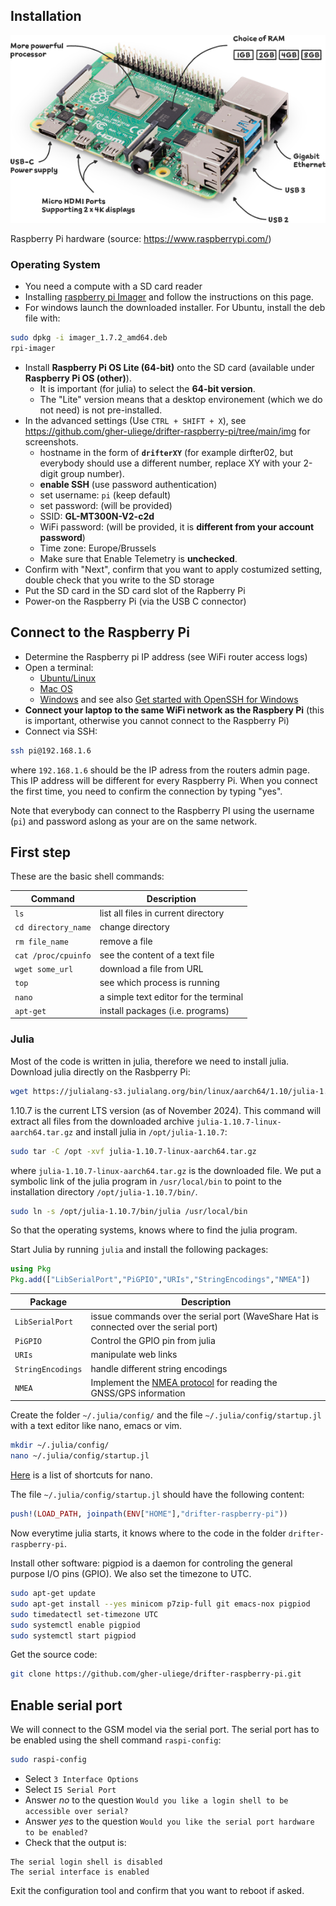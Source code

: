 ## Installation

![raspberry-pi-4-labelled](img/raspberry-pi-4-labelled.png)

Raspberry Pi hardware (source: https://www.raspberrypi.com/)

### Operating System

* You need a compute with a SD card reader
* Installing [raspberry pi Imager](https://www.raspberrypi.com/software/) and follow the instructions on this page.
* For windows launch the downloaded installer. For Ubuntu, install the deb file with:

```bash
sudo dpkg -i imager_1.7.2_amd64.deb
rpi-imager
```

* Install **Raspberry Pi OS Lite (64-bit)** onto the SD card (available under **Raspberry Pi OS (other)**).
     * It is important (for julia) to select the **64-bit version**.
     * The "Lite" version means that a desktop environement (which we do not need) is not pre-installed.
* In the advanced settings (Use `CTRL + SHIFT + X`), see https://github.com/gher-uliege/drifter-raspberry-pi/tree/main/img for screenshots.
     * hostname in the form of __`drifterXY`__ (for example dirfter02, but everybody should use a different number, replace XY with your 2-digit group number).
     * __enable SSH__ (use password authentication)
     * set username: `pi` (keep default)
     * set password: (will be provided)
     * SSID: __GL-MT300N-V2-c2d__
     * WiFi password:  (will be provided, it is __different from your account password__)
     * Time zone: Europe/Brussels
     * Make sure that Enable Telemetry is __unchecked__.
* Confirm with "Next", confirm that you want to apply costumized setting, double check that you write to the SD storage
* Put the SD card in the SD card slot of the Rapberry Pi
* Power-on the Raspberry Pi (via the USB C connector)

## Connect to the Raspberry Pi

* Determine the Raspberry pi IP address (see WiFi router access logs)
* Open a terminal:
     * [Ubuntu/Linux](https://ubuntu.com/tutorials/command-line-for-beginners#3-opening-a-terminal)
     * [Mac OS](https://support.apple.com/guide/terminal/open-or-quit-terminal-apd5265185d-f365-44cb-8b09-71a064a42125/mac)
     * [Windows](https://learn.microsoft.com/en-us/powershell/scripting/windows-powershell/starting-windows-powershell?view=powershell-7.3#from-the-start-menu) and  see also [Get started with OpenSSH for Windows](https://learn.microsoft.com/en-us/windows-server/administration/openssh/openssh_install_firstuse?tabs=gui)
* __Connect your laptop to the same WiFi network as the Raspbery Pi__ (this is important, otherwise you cannot connect to the Raspberry Pi)
* Connect via SSH:

```bash
ssh pi@192.168.1.6
```

where `192.168.1.6` should be the IP adress from the routers admin page. This IP address will be different for every Raspberry Pi. When you connect the first time, you need to confirm the connection by typing "yes".

Note that everybody can connect to the Raspberry PI using the username (`pi`) and password aslong as your are on the same network.

## First step


These are the basic shell commands:

| Command  | Description  |
|---|---|
| `ls` | list all files in current directory |
| `cd directory_name` | change directory |
| `rm file_name` | remove a file |
| `cat /proc/cpuinfo` | see the content of a text file |
| `wget some_url` | download a file from URL |
| `top`  | see which process is running |
| `nano`  | a simple text editor for the terminal |
| `apt-get` | install packages (i.e. programs) |


### Julia

Most of the code is written in julia, therefore we need to install julia.
Download julia directly on the Rasbperry Pi:

```bash
wget https://julialang-s3.julialang.org/bin/linux/aarch64/1.10/julia-1.10.7-linux-aarch64.tar.gz
```

1.10.7 is the current LTS version (as of November 2024). This command will extract all files from the downloaded archive `julia-1.10.7-linux-aarch64.tar.gz` and install julia in `/opt/julia-1.10.7`:

```bash
sudo tar -C /opt -xvf julia-1.10.7-linux-aarch64.tar.gz
```

where `julia-1.10.7-linux-aarch64.tar.gz` is the downloaded file. We put a symbolic link of the julia program in `/usr/local/bin` to point to the installation directory `/opt/julia-1.10.7/bin/`.

```bash
sudo ln -s /opt/julia-1.10.7/bin/julia /usr/local/bin
```

So that the operating systems, knows where to find the julia program.

Start Julia by running `julia` and install the following packages:

```julia
using Pkg
Pkg.add(["LibSerialPort","PiGPIO","URIs","StringEncodings","NMEA"])
```

| Package  | Description  |
|---|---|
| `LibSerialPort` | issue commands over the serial port (WaveShare Hat is connected over the serial port) |
| `PiGPIO` | Control the GPIO pin from julia |
| `URIs` | manipulate web links |
| `StringEncodings` | handle different string encodings |
| `NMEA` | Implement the [NMEA protocol](https://en.wikipedia.org/wiki/NMEA_0183) for reading the GNSS/GPS information |

Create the folder `~/.julia/config/` and the file `~/.julia/config/startup.jl` with a text editor like nano, emacs or vim.

```bash
mkdir ~/.julia/config/
nano ~/.julia/config/startup.jl
```

[Here](https://www.nano-editor.org/dist/latest/cheatsheet.html) is a list of shortcuts for nano.

The file  `~/.julia/config/startup.jl` should have the following content:

```julia
push!(LOAD_PATH, joinpath(ENV["HOME"],"drifter-raspberry-pi"))
```

Now everytime julia starts, it knows where to the code in the folder `drifter-raspberry-pi`.

Install other software: pigpiod is a daemon for controling the general purpose I/O pins (GPIO). We also set the timezone to UTC.

```bash
sudo apt-get update
sudo apt-get install --yes minicom p7zip-full git emacs-nox pigpiod
sudo timedatectl set-timezone UTC
sudo systemctl enable pigpiod
sudo systemctl start pigpiod
```

Get the source code:

```bash
git clone https://github.com/gher-uliege/drifter-raspberry-pi.git
```


## Enable serial port

We will connect to the GSM model via the serial port. The serial port has to be enabled using the
shell command `raspi-config`:

```bash
sudo raspi-config
```

* Select `3 Interface Options`
* Select  `I5 Serial Port`
* Answer *no* to the question `Would you like a login shell to be accessible over serial?`
* Answer *yes* to the question `Would you like the serial port hardware to be enabled?`
* Check that the output is:

```
The serial login shell is disabled
The serial interface is enabled
```

Exit the configuration tool and confirm that you want to reboot if asked.
